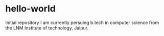# hello-world
Initial repository
I am currently persuing b.tech in computer science from the LNM Institute of technology, Jaipur.
